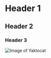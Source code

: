 # Header 1
## Header 2
### Header 3

![Image of Yaktocat](https://octodex.github.com/images/yaktocat.png)
